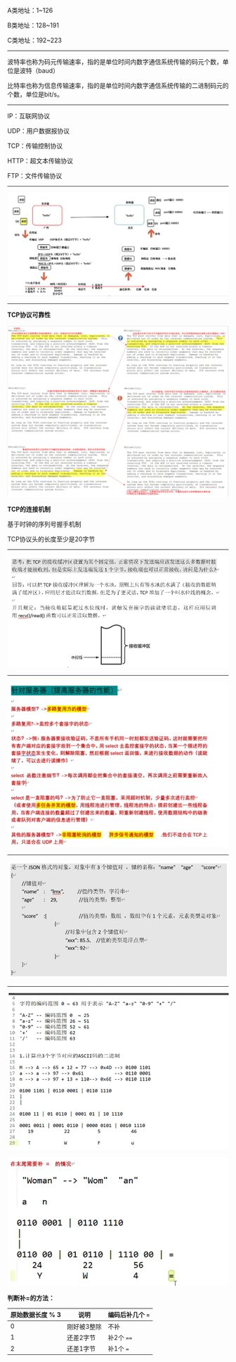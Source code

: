 A类地址：1~126

B类地址：128~191

C类地址：192~223

------

波特率也称为码元传输速率，指的是单位时间内数字通信系统传输的码元个数，单位是波特（baud）

比特率也称为信息传输速率，指的是单位时间内数字通信系统传输的二进制码元的个数，单位是bit/s。

------

IP：互联网协议

UDP：用户数据报协议

TCP：传输控制协议

HTTP：超文本传输协议

FTP：文件传输协议

------

![image-20250709141537329](./.assets/image-20250709141537329.png)

------

**TCP协议可靠性**

![image-20250709142236668](./.assets/image-20250709142236668.png)

**TCP的连接机制**

基于时钟的序列号握手机制

TCP协议头的长度至少是20字节

------

![image-20250709171039834](./.assets/image-20250709171039834.png)

------

![image-20250709175803838](./.assets/image-20250709175803838.png)

------

![image-20250709184551896](./.assets/image-20250709184551896.png)

------

![image-20250709185614255](./.assets/image-20250709185614255.png)

![image-20250709185629836](./.assets/image-20250709185629836.png)

**判断补=的方法：**

| 原始数据长度 % 3 | 说明        | 编码后补几个 `=` |
| ---------------- | ----------- | ---------------- |
| 0                | 刚好被3整除 | 不补             |
| 1                | 还差2字节   | 补2个 `==`       |
| 2                | 还差1字节   | 补1个 `=`        |


